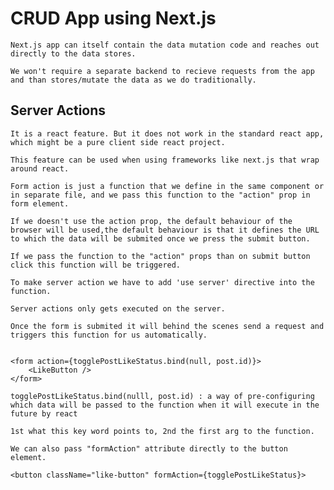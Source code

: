 # CRUD App using Next.js

    Next.js app can itself contain the data mutation code and reaches out directly to the data stores.

    We won't require a separate backend to recieve requests from the app and than stores/mutate the data as we do traditionally.

## Server Actions

    It is a react feature. But it does not work in the standard react app, which might be a pure client side react project.

    This feature can be used when using frameworks like next.js that wrap around react.

    Form action is just a function that we define in the same component or in separate file, and we pass this function to the "action" prop in form element.

    If we doesn't use the action prop, the default behaviour of the browser will be used,the default behaviour is that it defines the URL to which the data will be submited once we press the submit button.

    If we pass the function to the "action" props than on submit button click this function will be triggered.

    To make server action we have to add 'use server' directive into the function.

    Server actions only gets executed on the server.

    Once the form is submited it will behind the scenes send a request and triggers this function for us automatically.


    <form action={togglePostLikeStatus.bind(null, post.id)}>
        <LikeButton />
    </form>

    togglePostLikeStatus.bind(nulll, post.id) : a way of pre-configuring which data will be passed to the function when it will execute in the future by react

    1st what this key word points to, 2nd the first arg to the function.

    We can also pass "formAction" attribute directly to the button element.

    <button className="like-button" formAction={togglePostLikeStatus}>
